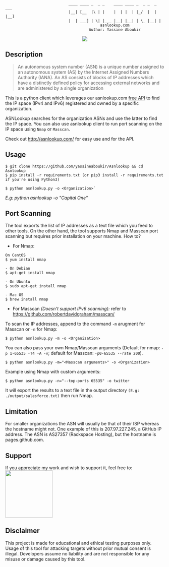                                 ____ ____ _  _ _    ____ ____ _  _ _  _ ___
                                |__| [__  |\ | |    |  | |  | |_/  |  | |__]
                                |  | ___] | \| |___ |__| |__| | \_ |__| |
                                              asnlookup.com
                                         Author: Yassine Aboukir
 
 <p align="center"><a target="_blank" href="https://twitter.com/yassineaboukir"><img src="https://img.shields.io/twitter/follow/yassineaboukir.svg?logo=twitter"></a></p>
 

 ## Description
>An autonomous system number (ASN) is a unique number assigned to an autonomous system (AS) by the Internet Assigned Numbers Authority (IANA).
An AS consists of blocks of IP addresses which have a distinctly defined policy for accessing external networks and are administered by a single organization

This is a python client which leverages our asnlookup.com [free API](http://asnlookup.com/api) to find the IP space (IPv4 and IPv6) registered and owned by a specific organization. 

ASNLookup searches for the organization ASNs and use the latter to find the IP space. You can also use asnlookup client to run port scanning on the IP space using `Nmap` or `Masscan`.

Check out http://asnlookup.com/ for easy use and for the API.

## Usage
```
$ git clone https://github.com/yassineaboukir/Asnlookup && cd Asnlookup
$ pip install -r requirements.txt (or pip3 install -r requirements.txt if you're using Python3)
```

```
$ python asnlookup.py -o <Organization>`
```

_E.g: python asnlookup -o "Capital One"_

## Port Scanning
The tool exports the list of IP addresses as a text file which you feed to other tools. On the other hand, the tool supports Nmap and Masscan port scanning but requires prior installation on your machine. How to?

- For Nmap:

```
On CentOS
$ yum install nmap

- On Debian
$ apt-get install nmap

- On Ubuntu
$ sudo apt-get install nmap

- Mac OS
$ brew install nmap
```

- For Masscan *(Doesn't support IPv6 scanning):* refer to https://github.com/robertdavidgraham/masscan/

To scan the IP addresses, append to the command `-m` arugment for Masscan or `-n` for Nmap:

```
$ python asnlookup.py -m -o <Organization>
```

You can also pass your own Nmap/Masscan arguments (Default for nmap: `-p 1-65535 -T4 -A -v`; default for Masscan: `-p0-65535 --rate 200`).

```
$ python asnlookup.py -m="<Masscan arguments>" -o <Organization>
```

Example using Nmap with custom arguments:

```
$ python asnlookup.py -n="--top-ports 65535" -o twitter
```

It will export the results to a text file in the output directory `(E.g: ./output/salesforce.txt)` then run Nmap.

## Limitation
For smaller organizations the ASN will usually be that of their ISP whereas the hostname might not. One example of this is 207.97.227.245, a GitHub IP address. The ASN is AS27357 (Rackspace Hosting), but the hostname is pages.github.com.

## Support
If you appreciate my work and wish to support it, feel free to: <a href="http://buymeacoffee.com/yassineaboukir"><img src="https://cdn-images-1.medium.com/max/738/1*G95uyokAH4JC5Ppvx4LmoQ@2x.png" width="150"></a>

## Disclaimer
This project is made for educational and ethical testing purposes only. Usage of this tool for attacking targets without prior mutual consent is illegal. Developers assume no liability and are not responsible for any misuse or damage caused by this tool.
